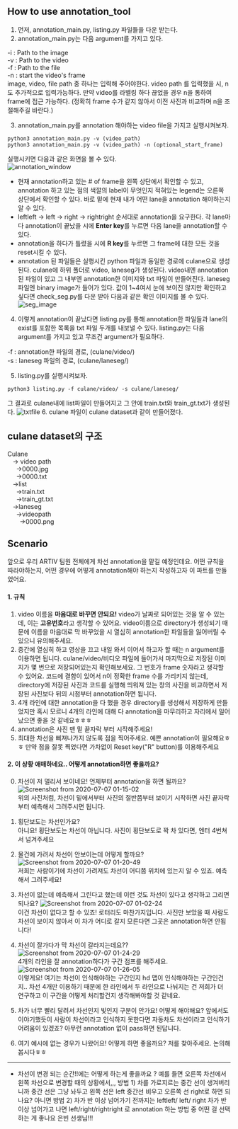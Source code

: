 ## How to use annotation_tool
1. 먼저, annotation_main.py, listing.py 파일들을 다운 받는다.
2. annotation_main.py는 다음 argument를 가지고 있다.
>> 
-i : Path to the image  
-v : Path to the video  
-f : Path to the file  
-n : start the video's frame  
image, video, file path 중 하나는 입력해 주어야한다. video path 를 입력했을 시, n도 추가적으로 입력가능하다. 만약 video를 라벨링 하다 끊었을 경우 n을 통하여 frame에 접근 가능하다. (정확히 frame 수가 같지 않아서 이전 사진과 비교하며 n을 조절해주길 바란다.)
>>
3. annotation_main.py를 annotation 해야하는 video file을 가지고 실행시켜보자.
~~~ (bash)
python3 annotation_main.py -v (video_path)
python3 annotation_main.py -v (video_path) -n (optional_start_frame)
~~~
실행시키면 다음과 같은 화면을 볼 수 있다.  
![annotation_window](https://user-images.githubusercontent.com/53460541/85832796-af914a00-b7cb-11ea-84e0-4e77ce35949c.png)

- 현재 annotation하고 있는 # of frame을 왼쪽 상단에서 확인할 수 있고, annotation 하고 있는 점의 색깔의 label이 무엇인지 적혀있는 legend는 오른쪽 상단에서 확인할 수 있다. 바로 밑에 현재 내가 어떤 lane을 annotation 해야하는지 알 수 있다.  
- leftleft -> left -> right -> rightright 순서대로 annotation을 요구한다. 각 lane마다 annotation이 끝났을 시에 **Enter key**를 누르면 다음 lane을 annotation할 수 있다.
- annotation을 하다가 틀렸을 시에 **R key**를 누르면 그 frame에 대한 모든 것을 reset시킬 수 있다.
- annotation 된 파일들은 실행시킨 python 파일과 동일한 경로에 culane으로 생성된다. culane에 하위 폴더로 video, laneseg가 생성된다. video내엔 annotation된 파일이 있고 그 내부엔 annotation한 이미지와 txt 파일이 만들어진다. laneseg파일엔 binary image가 들어가 있다. 값이 1~4여서 눈에 보이진 않지만 확인하고 싶다면 check_seg.py를 다운 받아 다음과 같은 확인 이미지를 볼 수 있다.
![seg_image](https://user-images.githubusercontent.com/53460541/85833705-211dc800-b7cd-11ea-8a9e-e8777f0f62e3.png)
4. 이렇게 annotation이 끝났다면 listing.py를 통해 annotation한 파일들과 lane의 exist를 포함한 목록을 txt 파일 두개를 내보낼 수 있다. listing.py는 다음 argument를 가지고 있고 무조건 argument가 필요하다.
>>
-f : annotation한 파일의 경로, (culane/video/)  
-s : laneseg 파일의 경로, (culane/laneseg/)
>>
5. listing.py를 실행시켜보자.
~~~(bash)
python3 listing.py -f culane/video/ -s culane/laneseg/
~~~
그 결과로 culane내에 list파일이 만들어지고 그 안에 train.txt와 train_gt.txt가 생성된다.
![txtfile](https://user-images.githubusercontent.com/53460541/85834340-2891a100-b7ce-11ea-85ac-210a4a08b63a.png)
6. culane 파일이 culane dataset과 같이 만들어졌다.

## culane dataset의 구조
Culane  
 &nbsp;&nbsp; -> video path  
 &nbsp;&nbsp;&nbsp;&nbsp;   ->0000.jpg  
 &nbsp;&nbsp;&nbsp;&nbsp;   ->0000.txt  
 &nbsp;&nbsp; ->list  
 &nbsp;&nbsp;&nbsp;&nbsp;   ->train.txt  
 &nbsp;&nbsp;&nbsp;&nbsp;   ->train_gt.txt  
&nbsp;&nbsp;  ->laneseg  
&nbsp;&nbsp;&nbsp;&nbsp;    ->videopath  
&nbsp;&nbsp;&nbsp;&nbsp;&nbsp;&nbsp;      ->0000.png

## Scenario
앞으로 우리 ARTIV 팀원 전체에게 차선 annotation을 맡길 예정인데요. 어떤 규칙을 따라야하는지, 어떤 경우에 어떻게 annotation해야 하는지 작성하고자 이 파트를 만들었어요. 
#### 1. 규칙 
1. video 이름을 **마음대로 바꾸면 안되요!** video가 날짜로 되어있는 것을 알 수 있는데, 이는 **고유번호**라고 생각할 수 있어요. video이름으로 directory가 생성되기 때문에 이름을 마음대로 막 바꾸었을 시 열심히 annotation한 파일들을 잃어버릴 수 있으니 유의해주세요.
2. 중간에 열심히 하고 영상을 끄고 내일 와서 이어서 하고자 할 때는 n argument를 이용하면 됩니다. culane/video/비디오 파일에 들어가서 마지막으로 저장된 이미지가 몇 번으로 저장되어있는지 확인해보세요. 그 번호가 frame 숫자라고 생각할 수 있어요. 코드에 결함이 있어서 n이 정확한 frame 수를 가리키지 않는데, directory에 저장된 사진과 코드를 실행해 띄워져 있는 창의 사진을 비교하면서 저장된 사진보다 뒤의 시점부터 annotation하면 됩니다.
3. 4개 라인에 대한 annotation을 다 했을 경우 directory를 생성해서 저장하게 만들었지만 혹시 모르니 4개의 라인에 대해 다 annotation을 마무리하고 자리에서 일어났으면 좋을 것 같네요ㅎㅎㅎ
4. annotation은 사진 맨 밑 끝자락 부터 시작해주세요!
5. 최대한 차선을 삐져나가지 않도록 점을 찍어주세요. 예쁜 annotation이 필요해요ㅎㅎ 만약 점을 잘못 찍었다면 가차없이 Reset key("R" button)를 이용해주세요

#### 2. 이 상황 애매하네요.. 어떻게 annotation하면 좋을까요?

0. 차선이 저 멀리서 보이네요! 언제부터 annotation을 하면 될까요?
![Screenshot from 2020-07-07 01-15-02](https://user-images.githubusercontent.com/53460541/86615358-4f7e7d00-bfef-11ea-87e5-11b27550258f.png)  
위의 사진처럼, 차선이 밑에서부터 사진의 절반쯤부터 보이기 시작하면 사진 끝자락부터 예측해서 그려주시면 됩니다.

0. 횡단보도는 차선인가요?  
아니요! 횡단보도는 차선이 아닙니다. 사진이 횡단보도로 꽉 차 있다면, 엔터 4번쳐서 넘겨주세요

0. 물건에 가려서 차선이 안보이는데 어떻게 할까요?
![Screenshot from 2020-07-07 01-20-49](https://user-images.githubusercontent.com/53460541/86615959-1eeb1300-bff0-11ea-9d54-8f65715bdd5f.png)  
저희는 사람이기에 차선이 가려져도 차선이 어디쯤 위치에 있는지 알 수 있죠. 예측해서 그려주세요!

0. 차선이 없는데 예측해서 그린다고 했는데 이런 것도 차선이 있다고 생각하고 그리면 되나요?
![Screenshot from 2020-07-07 01-02-24](https://user-images.githubusercontent.com/53460541/86614191-966b7300-bfed-11ea-83ae-18338b8c4960.png)  
이건 차선이 없다고 할 수 있죠! 로터리도 마찬가지입니다. 사진만 보았을 때 사람도 차선이 보이지 않아서 이 차가 어디로 갈지 모른다면 그곳은 annotation하면 안됩니다!

0. 차선이 잘가다가 막 차선이 갈라지는데요??
![Screenshot from 2020-07-07 01-24-29](https://user-images.githubusercontent.com/53460541/86616313-a0db3c00-bff0-11ea-8a43-69c8e9bc3424.png)  
4개의 라인을 잘 annotation하다가 구간 점프를 해주세요. 
![Screenshot from 2020-07-07 01-26-05](https://user-images.githubusercontent.com/53460541/86616476-d849e880-bff0-11ea-8afa-f86a50ffbabc.png)  
이렇게요! 여기는 차선이 인식해야하는 구간인지 hd 맵이 인식해야하는 구간인건지.. 차선 4개만 이용하기 때문에 한 라인에서 두 라인으로 나눠지는 건 저희가 더 연구하고 이 구간을 어떻게 처리할건지 생각해봐야할 것 같네요.

0. 차가 너무 빨리 달려서 차선인지 빛인지 구분이 안가요! 어떻게 해야해요?
앞에서도 이야기했듯이 사람이 차선이라고 인식하지 못한다면 자동차도 차선이라고 인식하기 어려움이 있겠죠? 아무런 annotation 없이 pass하면 된답니다.

0. 여기 예시에 없는 경우가 나왔어요! 어떻게 하면 좋을까요?
저를 찾아주세요. 논의해봅시다ㅎㅎ   
    
    
    
-------------------------

 + 차선이 변경 되는 순간!!에는 어떻게 하는게 좋을까요 ? 예를 들면 오른쪽 차선에서 왼쪽 차선으로 변경할 때의 상황에서,,, 방법 1) 차를 가로지르는 중간 선이 생겨버리니까 중간 선은 그냥 놔두고 왼쪽 선은 left 중간선 비우고 오른쪽 선 right로 하면 되나요? 아니면 방법 2) 차가 반 이상 넘어가기 전까지는 leftleft/ left/ right 차가 반이상 넘어가고 나면  left/right/rightright 로 annotation 하는 방법 중 어떤 걸 선택하는 게 좋나요 은빈 선생님!!! 
